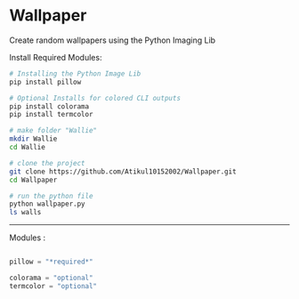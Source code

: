 # Wallpaper
Create random wallpapers using the Python Imaging Lib

Install Required Modules:
```bash
# Installing the Python Image Lib
pip install pillow

# Optional Installs for colored CLI outputs
pip install colorama
pip install termcolor
```

```bash
# make folder "Wallie"
mkdir Wallie
cd Wallie

# clone the project
git clone https://github.com/Atikul10152002/Wallpaper.git
cd Wallpaper

# run the python file
python wallpaper.py
ls walls
```

<hr></hr>
Modules :

```python

pillow = "*required*"

colorama = "optional"
termcolor = "optional"
```